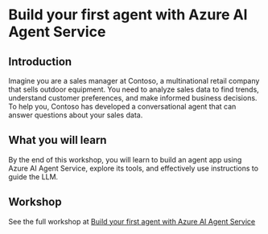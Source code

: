# Build your first agent with Azure AI Agent Service

## Introduction

Imagine you are a sales manager at Contoso, a multinational retail company that sells outdoor equipment. You need to analyze sales data to find trends, understand customer preferences, and make informed business decisions. To help you, Contoso has developed a conversational agent that can answer questions about your sales data.

## What you will learn

By the end of this workshop, you will learn to build an agent app using Azure AI Agent Service, explore its tools, and effectively use instructions to guide the LLM.

## Workshop

See the full workshop at [Build your first agent with Azure AI Agent Service](https://workshop-ai-agents.globalaibootcamp.com)
